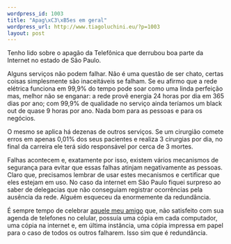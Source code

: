 ```yaml
--- 
wordpress_id: 1003
title: "Apag\xC3\xB5es em geral"
wordpress_url: http://www.tiagoluchini.eu/?p=1003
layout: post
---
```

Tenho lido sobre o apagão da Telefônica que derrubou boa parte da Internet no estado de São Paulo.

Alguns serviços não podem falhar. Não é uma questão de ser chato, certas coisas simplesmente são inaceitáveis se falham. Se eu afirmo que a rede elétrica funciona em 99,9% do tempo pode soar como uma linda perfeição mas, melhor não se enganar: a rede provê energia 24 horas por dia em 365 dias por ano; com 99,9% de qualidade no serviço ainda teríamos um black out de quase 9 horas por ano. Nada bom para as pessoas e para os negócios.

O mesmo se aplica há dezenas de outros serviços. Se um cirurgião comete erros em apenas 0,01% dos seus pacientes e realiza 3 cirurgias por dia, no final da carreira ele terá sido responsável por cerca de 3 mortes.

Falhas acontecem e, exatamente por isso, existem vários mecanismos de segurança para evitar que essas falhas atinjam negativamente as pessoas. Claro que, precisamos lembrar de usar estes mecanismos e certificar que eles estejam em uso. No caso da internet em São Paulo fiquei surpreso ao saber de delegacias que não conseguiam registrar ocorrências pela ausência da rede. Alguém esqueceu da enormemente da redundância.

É sempre tempo de celebrar <a href="http://www.mauricionagase.blogspot.com/" target="_blank">aquele meu amigo</a> que, não satisfeito com sua agenda de telefones no celular, possuía uma cópia em cada computador, uma cópia na internet e, em última instância, uma cópia impressa em papel para o caso de todos os outros falharem. Isso sim que é redundância.
